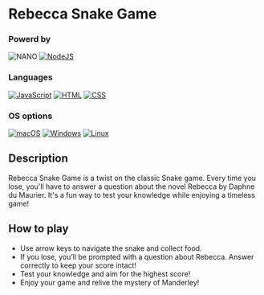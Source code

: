 # Rebecca Snake Game

### Powerd by
![NANO](https://img.shields.io/badge/NANO-v8.2-blue?style=flat)
[![NodeJS](https://img.shields.io/badge/Node.js-6DA55F?logo=node.js&logoColor=white)](#)

### Languages
[![JavaScript](https://img.shields.io/badge/JavaScript-F7DF1E?logo=javascript&logoColor=000)](#)
[![HTML](https://img.shields.io/badge/HTML-%23E34F26.svg?logo=html5&logoColor=white)](#)
[![CSS](https://img.shields.io/badge/CSS-1572B6?logo=css3&logoColora=fff)](#)

### OS options
[![macOS](https://img.shields.io/badge/macOS-000000?logo=apple&logoColor=F0F0F0)](#)
[![Windows](https://custom-icon-badges.demolab.com/badge/Windows-0078D6?logo=windows11&logoColor=white)](#)
[![Linux](https://img.shields.io/badge/Linux-FCC624?logo=linux&logoColor=black)](#)


## Description
Rebecca Snake Game is a twist on the classic Snake game. Every time you lose, you'll have to answer a question about the novel Rebecca by Daphne du Maurier. It's a fun way to test your knowledge while enjoying a timeless game!

## How to play
- Use arrow keys to navigate the snake and collect food.
- If you lose, you’ll be prompted with a question about Rebecca. Answer correctly to keep your score intact!
- Test your knowledge and aim for the highest score!
- Enjoy your game and relive the mystery of Manderley!
